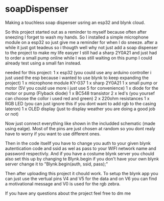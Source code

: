 # soapDispenser
Making a touchless soap dispenser usring an esp32 and blynk cloud.

So this project started out as a reminder to myself because  often after sneezing I forget to wash my hands. So I installed a simple microphone module on a esp32 so just give me a reminder for when I do sneeze. after a while it just got teadeus so i thougth well why not just add a soap dispenser to the project to make my life easyer I still had a sharp 2Y0A21 and just had to order a small pump online while I was still waiting on this pump I could already test using a small fan instead. 

needed for this project:
1 x esp32 (you could use any arduino controller i just used the esp because i wanted to use blynk to keep expanding the project)
1 x microphone module KY-037
1 x sharp 2Y0A21
1 x small pump or motor (5V you could use more i just use 5 for convenience)
1 x diode for the motor or pump (Flyback diode)
1 x BC548 transistor
2 x led's (you yoursef can choose the collor i used red and green)
2 x 220ohm resistances 
1 x RGB LED (you can just ignore this if you dont want to add rgb to the casing lateron) 
1 x OLED display (just to display weather you are doing a good job or not)

Now just connect everything like shown in the includded schematic (made using ealge). Most of the pins are just chosen at random so you dont realy have to worry if you want to use different ones.  

Then in the code itsellf you have to change you auth to your given blynk autentication code and ssid as wel as pass to your WIFI network name  and password respectivly. And if you have a costume blynk server you chould also set this up by changing te Blynk.begin if you don't have your own blynk server change it to "Blynk.begin(auth, ssid, pass);" 

Then after uploading this project it chould work. To setup the blynk app you can just use the vertual pins V4 and V5 for the data and on V6 you can find a motivational message and V0 is used for the rgb zebra.

If you have any questions about the project feel free to dm me
